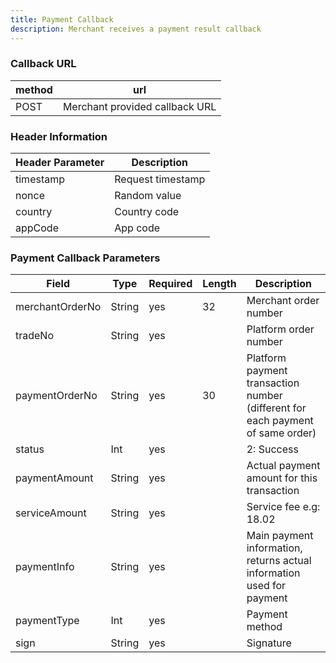 ```yaml
---
title: Payment Callback
description: Merchant receives a payment result callback
---
```


### Callback URL

| method | url                            |
| ------ | ------------------------------ |
| POST   | Merchant provided callback URL |

### Header Information

| Header Parameter | Description       |
| ---------------- | ----------------- |
| timestamp        | Request timestamp |
| nonce            | Random value      |
| country          | Country code      |
| appCode          | App code          |

### Payment Callback Parameters

| Field           | Type   | Required | Length | Description                                                                    |
| --------------- | ------ | -------- | ------ | ------------------------------------------------------------------------------ |
| merchantOrderNo | String | yes      | 32     | Merchant order number                                                          |
| tradeNo         | String | yes      |        | Platform order number                                                          |
| paymentOrderNo  | String | yes      | 30     | Platform payment transaction number (different for each payment of same order) |
| status          | Int    | yes      |        | 2: Success                                                                     |
| paymentAmount   | String | yes      |        | Actual payment amount for this transaction                                     |
| serviceAmount   | String | yes      |        | Service fee e.g: 18.02                                                         |
| paymentInfo     | String | yes      |        | Main payment information, returns actual information used for payment          |
| paymentType     | Int    | yes      |        | Payment method                                                                 |
| sign            | String | yes      |        | Signature                                                                      |
